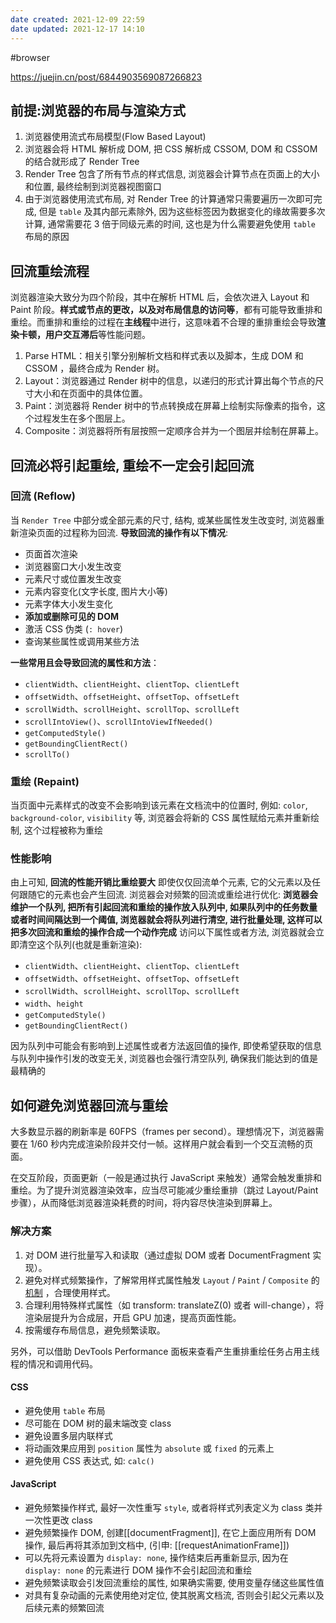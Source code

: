 ```yaml
---
date created: 2021-12-09 22:59
date updated: 2021-12-17 14:10
---
```


#browser

<https://juejin.cn/post/6844903569087266823>

## 前提:浏览器的布局与渲染方式

1. 浏览器使用流式布局模型(Flow Based Layout)
2. 浏览器会将 HTML 解析成 DOM, 把 CSS 解析成 CSSOM, DOM 和 CSSOM 的结合就形成了 Render Tree
3. Render Tree 包含了所有节点的样式信息, 浏览器会计算节点在页面上的大小和位置, 最终绘制到浏览器视图窗口
4. 由于浏览器使用流式布局, 对 Render Tree 的计算通常只需要遍历一次即可完成, 但是 `table` 及其内部元素除外, 因为这些标签因为数据变化的缘故需要多次计算, 通常需要花 3 倍于同级元素的时间, 这也是为什么需要避免使用 `table` 布局的原因

## 回流重绘流程

浏览器渲染大致分为四个阶段，其中在解析 HTML 后，会依次进入 Layout 和 Paint 阶段。**样式或节点的更改，以及对布局信息的访问等**，都有可能导致重排和重绘。而重排和重绘的过程在**主线程**中进行，这意味着不合理的重排重绘会导致**渲染卡顿，用户交互滞后**等性能问题。

1. Parse HTML：相关引擎分别解析文档和样式表以及脚本，生成 DOM 和 CSSOM ，最终合成为 Render 树。
2. Layout：浏览器通过 Render 树中的信息，以递归的形式计算出每个节点的尺寸大小和在页面中的具体位置。
3. Paint：浏览器将 Render 树中的节点转换成在屏幕上绘制实际像素的指令，这个过程发生在多个图层上。
4. Composite：浏览器将所有层按照一定顺序合并为一个图层并绘制在屏幕上。

## 回流必将引起重绘, 重绘不一定会引起回流

### 回流 (Reflow)

当 `Render Tree` 中部分或全部元素的尺寸, 结构, 或某些属性发生改变时, 浏览器重新渲染页面的过程称为回流.
**导致回流的操作有以下情况**:

- 页面首次渲染
- 浏览器窗口大小发生改变
- 元素尺寸或位置发生改变
- 元素内容变化(文字长度, 图片大小等)
- 元素字体大小发生变化
- **添加或删除可见的 DOM**
- 激活 CSS 伪类 (`: hover`)
- 查询某些属性或调用某些方法

**一些常用且会导致回流的属性和方法**：

- `clientWidth`、`clientHeight`、`clientTop`、`clientLeft`
- `offsetWidth`、`offsetHeight`、`offsetTop`、`offsetLeft`
- `scrollWidth`、`scrollHeight`、`scrollTop`、`scrollLeft`
- `scrollIntoView()`、`scrollIntoViewIfNeeded()`
- `getComputedStyle()`
- `getBoundingClientRect()`
- `scrollTo()`

### 重绘 (Repaint)

当页面中元素样式的改变不会影响到该元素在文档流中的位置时, 例如: `color`, `background-color`, `visibility` 等, 浏览器会将新的 CSS 属性赋给元素并重新绘制, 这个过程被称为重绘

### 性能影响

由上可知, **回流的性能开销比重绘要大**
即使仅仅回流单个元素, 它的父元素以及任何跟随它的元素也会产生回流. 浏览器会对频繁的回流或重绘进行优化:
**浏览器会维护一个队列, 把所有引起回流和重绘的操作放入队列中, 如果队列中的任务数量或者时间间隔达到一个阈值, 浏览器就会将队列进行清空, 进行批量处理, 这样可以把多次回流和重绘的操作合成一个动作完成**
访问以下属性或者方法, 浏览器就会立即清空这个队列(也就是重新渲染):

- `clientWidth`、`clientHeight`、`clientTop`、`clientLeft`
- `offsetWidth`、`offsetHeight`、`offsetTop`、`offsetLeft`
- `scrollWidth`、`scrollHeight`、`scrollTop`、`scrollLeft`
- `width`、`height`
- `getComputedStyle()`
- `getBoundingClientRect()`

因为队列中可能会有影响到上述属性或者方法返回值的操作, 即使希望获取的信息与队列中操作引发的改变无关, 浏览器也会强行清空队列, 确保我们能达到的值是最精确的

## 如何避免浏览器回流与重绘

大多数显示器的刷新率是 60FPS（frames per second）。理想情况下，浏览器需要在 1/60 秒内完成渲染阶段并交付一帧。这样用户就会看到一个交互流畅的页面。

在交互阶段，页面更新（一般是通过执行 JavaScript 来触发）通常会触发重排和重绘。为了提升浏览器渲染效率，应当尽可能减少重绘重排（跳过 Layout/Paint 步骤），从而降低浏览器渲染耗费的时间，将内容尽快渲染到屏幕上。

### 解决方案

1. 对 DOM 进行批量写入和读取（通过虚拟 DOM 或者 DocumentFragment 实现）。
2. 避免对样式频繁操作，了解常用样式属性触发 `Layout` / `Paint` / `Composite` 的 [机制](https://csstriggers.com/) ，合理使用样式。
3. 合理利用特殊样式属性（如 transform: translateZ(0) 或者 will-change），将渲染层提升为合成层，开启 GPU 加速，提高页面性能。
4. 按需缓存布局信息，避免频繁读取。

另外，可以借助 DevTools Performance 面板来查看产生重排重绘任务占用主线程的情况和调用代码。

#### CSS

- 避免使用 `table` 布局
- 尽可能在 DOM 树的最末端改变 class
- 避免设置多层内联样式
- 将动画效果应用到 `position` 属性为 `absolute` 或 `fixed` 的元素上
- 避免使用 CSS 表达式, 如: `calc()`

#### JavaScript

- 避免频繁操作样式, 最好一次性重写 `style`, 或者将样式列表定义为 class 类并一次性更改 class
- 避免频繁操作 DOM, 创建[[documentFragment]], 在它上面应用所有 DOM 操作, 最后再将其添加到文档中, (引申: [[requestAnimationFrame]])
- 可以先将元素设置为 `display: none`, 操作结束后再重新显示, 因为在 `display: none` 的元素进行 DOM 操作不会引起回流和重绘
- 避免频繁读取会引发回流重绘的属性, 如果确实需要, 使用变量存储这些属性值
- 对具有复杂动画的元素使用绝对定位, 使其脱离文档流, 否则会引起父元素以及后续元素的频繁回流
